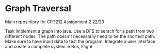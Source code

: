 # Graph Traversal
Main reposiritory for CPT212 Assignment 2 22/23

Task
Implement a graph into java. 
Use a DFS to serach for a path from two different nodes. 
The path doesn't necessarily need to be the shortest path.
Make sure to have input data to test the program.
Integrate a user interface and create a complete system ie Bus, Flight
